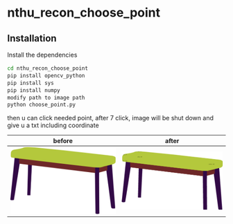 # nthu_recon_choose_point

## Installation

Install the dependencies 

```sh
cd nthu_recon_choose_point
pip install opencv_python
pip install sys
pip install numpy
modify path to image path
python choose_point.py
```

then u can click needed point, after 7 click, image will be shut down and give u a txt including coordinate

| before | after |
|--------|-------|
|    ![bench_7.png](https://github.com/kstsunhj/nthu_recon_choose_point/blob/main/bench_7.png)    |    ![bench_7.png](https://github.com/kstsunhj/nthu_recon_choose_point/blob/main/Snipaste_2023-05-18_20-06-29.png)   |

